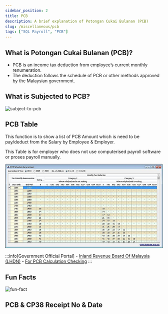 ```yaml
---
sidebar_position: 2
title: PCB
description: A brief explanation of Potongan Cukai Bulanan (PCB)
slug: /miscellaneous/pcb
tags: ["SQL Payroll", "PCB"]
---
```


## What is Potongan Cukai Bulanan (PCB)?

- PCB is an income tax deduction from employee’s current monthly renumeration.
- The deduction follows the schedule of PCB or other methods approved by the Malaysian government.

## What is Subjected to PCB?

![subject-to-pcb](../../static/img/miscellaneous/pcb/subject-to-pcb.png)

## PCB Table

This function is to show a list of PCB Amount which is need to be pay/deduct from the Salary by Employee & Employer.

This Table is for employer who does not use computerised payroll software or proses payroll manually.

![1](../../static/img/miscellaneous/pcb/yc1-pcb.jpg)

:::info[Government Official Portal]
    - [Inland Revenue Board Of Malaysia (LHDN)](http://www.hasil.gov.my/)
    - [For PCB Calculation Checking](http://ekl.hasil.gov.my/pcbcalc/index.php?&lang=may)
:::

## Fun Facts

![fun-fact](../../static/img/miscellaneous/pcb/fun-fact.png)

## PCB & CP38 Receipt No & Date

